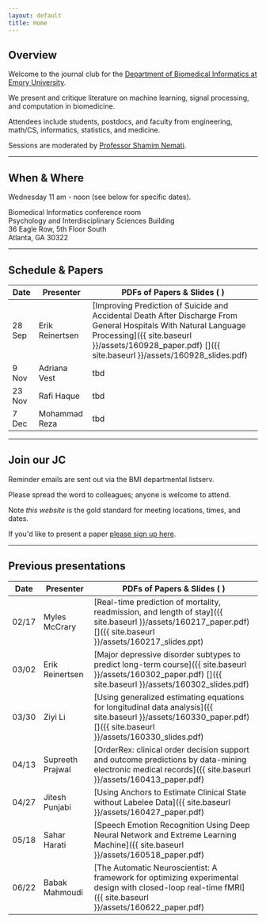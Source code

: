 ```yaml
---
layout: default
title: Home
---
```


## Overview
<a name="overview"></a>

Welcome to the journal club for the [Department of Biomedical Informatics at Emory University](http://www.bmi.emory.edu/).

We present and critique literature on machine learning, signal processing, and computation in biomedicine.

Attendees include students, postdocs, and faculty from engineering, math/CS, informatics, statistics, and medicine.

Sessions are moderated by [Professor Shamim Nemati](http://scholar.harvard.edu/shamim/home).

---

## When & Where
<a name="whenwhere"></a>

Wednesday 11 am - noon (see below for specific dates).

Biomedical Informatics conference room<br>
Psychology and Interdisciplinary Sciences Building<br>
36 Eagle Row, 5th Floor South<br>
Atlanta, GA 30322

---

## Schedule & Papers
<a name="schedule"></a>

Date | Presenter | PDFs of Papers & Slides ( <i class='fa fa-file-powerpoint-o'></i> )
--- | --- | ---
28 Sep | Erik Reinertsen | [Improving Prediction of Suicide and Accidental Death After Discharge From General Hospitals With Natural Language Processing]({{ site.baseurl }}/assets/160928_paper.pdf) [<i class='fa fa-file-powerpoint-o'></i>]({{ site.baseurl }}/assets/160928_slides.pdf)
9 Nov | Adriana Vest | tbd
23 Nov | Rafi Haque | tbd
7 Dec | Mohammad Reza | tbd

---

## Join our JC
<a name="join"></a>

Reminder emails are sent out via the BMI departmental listserv.

Please spread the word to colleagues; anyone is welcome to attend.

Note *this website* is the gold standard for meeting locations, times, and dates.

If you'd like to present a paper [please sign up here](https://docs.google.com/spreadsheets/d/1HAbPUJqG1CfmrVLARFLbxASiGBQ65ZB3ri1jLS8TTGg/edit#gid=1168976780).

---

## Previous presentations
<a name="previous"></a>

Date | Presenter | PDFs of Papers & Slides ( <i class='fa fa-file-powerpoint-o'></i> )
--- | --- | ---
02/17 | Myles McCrary | [Real-time prediction of mortality, readmission, and length of stay]({{ site.baseurl }}/assets/160217_paper.pdf) [<i class='fa fa-file-powerpoint-o'></i>]({{ site.baseurl }}/assets/160217_slides.ppt)
03/02 | Erik Reinertsen | [Major depressive disorder subtypes to predict long-term course]({{ site.baseurl }}/assets/160302_paper.pdf) [<i class='fa fa-file-powerpoint-o'></i>]({{ site.baseurl }}/assets/160302_slides.pdf)
03/30 | Ziyi Li | [Using generalized estimating equations for longitudinal data analysis]({{ site.baseurl }}/assets/160330_paper.pdf) [<i class='fa fa-file-powerpoint-o'></i>]({{ site.baseurl }}/assets/160330_slides.pdf)
04/13 | Supreeth Prajwal | [OrderRex: clinical order decision support and outcome predictions by data-mining electronic medical records]({{ site.baseurl }}/assets/160413_paper.pdf)
04/27 | Jitesh Punjabi | [Using Anchors to Estimate Clinical State without Labelee Data]({{ site.baseurl }}/assets/160427_paper.pdf)
05/18 | Sahar Harati | [Speech Emotion Recognition Using Deep Neural Network and Extreme Learning Machine]({{ site.baseurl }}/assets/160518_paper.pdf)
06/22 | Babak Mahmoudi | [The Automatic Neuroscientist: A framework for optimizing experimental design with closed-loop real-time fMRI]({{ site.baseurl }}/assets/160622_paper.pdf)
